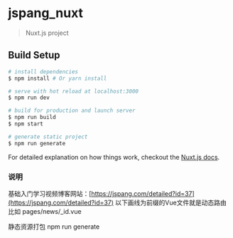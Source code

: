 # jspang_nuxt

> Nuxt.js project

## Build Setup

``` bash
# install dependencies
$ npm install # Or yarn install

# serve with hot reload at localhost:3000
$ npm run dev

# build for production and launch server
$ npm run build
$ npm start

# generate static project
$ npm run generate
```

For detailed explanation on how things work, checkout the [Nuxt.js docs](https://github.com/nuxt/nuxt.js).

### 说明
基础入门学习视频博客网站：[https://jspang.com/detailed?id=37](https://jspang.com/detailed?id=37)
以下画线为前缀的Vue文件就是动态路由 比如 pages/news/_id.vue

静态资源打包 npm run generate